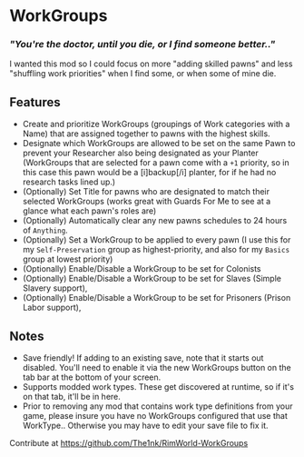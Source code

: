 # WorkGroups
### *"You're the doctor, until you die, or I find someone better.."*

I wanted this mod so I could focus on more "adding skilled pawns" and less "shuffling work priorities" when I find some, or when some of mine die.

## Features
 * Create and prioritize WorkGroups (groupings of Work categories with a Name) that are assigned together to pawns with the highest skills.
 * Designate which WorkGroups are allowed to be set on the same Pawn to prevent your Researcher also being designated as your Planter (WorkGroups that are selected for a pawn come with a `+1` priority, so in this case this pawn would be a [i]backup[/i] planter, for if he had no research tasks lined up.)
 * (Optionally) Set Title for pawns who are designated to match their selected WorkGroups (works great with Guards For Me to see at a glance what each pawn's roles are)
 * (Optionally) Automatically clear any new pawns schedules to 24 hours of `Anything`.
 * (Optionally) Set a WorkGroup to be applied to every pawn (I use this for my `Self-Preservation` group as highest-priority, and also for my `Basics` group at lowest priority)
 * (Optionally) Enable/Disable a WorkGroup to be set for Colonists 
 * (Optionally) Enable/Disable a WorkGroup to be set for Slaves (Simple Slavery support),
 * (Optionally) Enable/Disable a WorkGroup to be set for Prisoners (Prison Labor support),

## Notes
 * Save friendly! If adding to an existing save, note that it starts out disabled. You'll need to enable it via the new WorkGroups button on the tab bar at the bottom of your screen.
 * Supports modded work types. These get discovered at runtime, so if it's on that tab, it'll be in here.
 * Prior to removing any mod that contains work type definitions from your game, please insure you have no WorkGroups configured that use that WorkType.. Otherwise you may have to edit your save file to fix it.

Contribute at https://github.com/The1nk/RimWorld-WorkGroups
